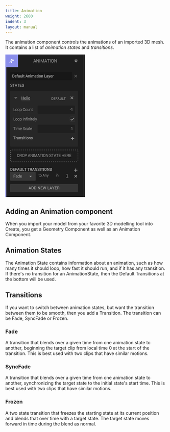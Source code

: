 ```yaml
---
title: Animation
weight: 2600
indent: 3
layout: manual
---
```

The animation component controls the animations of an imported 3D mesh. It contains a list of *animation states* and *transitions*.

![The animation component](animation-component.png)

## Adding an Animation component

When you import your model from your favorite 3D modelling tool into Create, you get a Geometry Component as well as an Animation Component.

## Animation States

The Animation State contains information about an animation, such as how many times it should loop, how fast it should run, and if it has any transition. If there's no transition for an AnimationState, then the Default Transitions at the bottom will be used.

## Transitions

If you want to switch between animation states, but want the transition between them to be smooth, then you add a Transition. The transition can be Fade, SyncFade or Frozen.

### Fade

A transition that blends over a given time from one animation state to another, beginning the target clip from local time 0 at the start of the transition. This is best used with two clips that have similar motions.

### SyncFade

A transition that blends over a given time from one animation state to another, synchronizing the target state to the initial state's start time. This is best used with two clips that have similar motions.

### Frozen

A two state transition that freezes the starting state at its current position and blends that over time with a target state. The target state moves forward in time during the blend as normal.